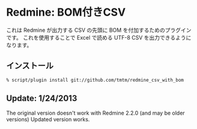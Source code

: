 Redmine: BOM付きCSV
===================

これは Redmine が出力する CSV の先頭に BOM を付加するためのプラグインです。
これを使用することで Excel で読める UTF-8 CSV を出力できるようになります。

インストール
------------

    % script/plugin install git://github.com/tmtm/redmine_csv_with_bom
    
Update: 1/24/2013
------------
The original version doesn't work with Redmine 2.2.0 (and may be older versions)
Updated version works.

    


